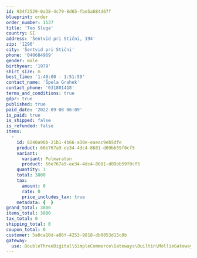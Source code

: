 ```yaml
---
id: 934f2529-0a38-4c79-8d65-fbe5a084d67f
blueprint: order
order_number: 1137
title: 'Teo Sluga'
country: SI
address: 'Šentvid pri Stični, 194'
zip: '1296'
city: 'Šentvid pri Stični'
phone: '040684969'
gender: male
birthyear: '1979'
shirt_size: m
best_time: '1:40:00 - 1:51:59'
contact_name: 'Špela Grahek'
contact_phone: '031801418'
terms_and_conditions: true
gdpr: true
published: true
paid_date: '2022-09-08 06:09'
is_paid: true
is_shipped: false
is_refunded: false
items:
  -
    id: 8240a96b-21b1-4b66-a30e-eaeac9eb5dfe
    product: 66e767a9-ee34-4dc4-8681-d09bb59f0cf5
    variant:
      variant: Polmaraton
      product: 66e767a9-ee34-4dc4-8681-d09bb59f0cf5
    quantity: 1
    total: 3800
    tax:
      amount: 0
      rate: 0
      price_includes_tax: true
    metadata: {  }
grand_total: 3800
items_total: 3800
tax_total: 0
shipping_total: 0
coupon_total: 0
customer: 5a0ca10d-a86f-4253-9818-db0853d15c0b
gateway:
  use: DoubleThreeDigital\SimpleCommerce\Gateways\Builtin\MollieGateway
---
```

